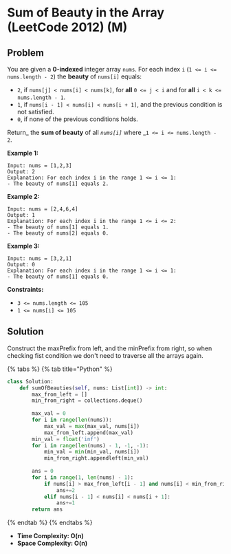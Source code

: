 # Sum of Beauty in the Array (LeetCode 2012) (M)

## Problem

You are given a **0-indexed** integer array `nums`. For each index `i` (`1 <= i <= nums.length - 2`) the **beauty** of `nums[i]` equals:

* `2`, if `nums[j] < nums[i] < nums[k]`, for **all** `0 <= j < i` and for **all** `i < k <= nums.length - 1`.
* `1`, if `nums[i - 1] < nums[i] < nums[i + 1]`, and the previous condition is not satisfied.
* `0`, if none of the previous conditions holds.

Return_ the **sum of beauty** of all _`nums[i]`_ where _`1 <= i <= nums.length - 2`.

**Example 1:**

```
Input: nums = [1,2,3]
Output: 2
Explanation: For each index i in the range 1 <= i <= 1:
- The beauty of nums[1] equals 2.
```

**Example 2:**

```
Input: nums = [2,4,6,4]
Output: 1
Explanation: For each index i in the range 1 <= i <= 2:
- The beauty of nums[1] equals 1.
- The beauty of nums[2] equals 0.
```

**Example 3:**

```
Input: nums = [3,2,1]
Output: 0
Explanation: For each index i in the range 1 <= i <= 1:
- The beauty of nums[1] equals 0.
```

**Constraints:**

* `3 <= nums.length <= 105`
* `1 <= nums[i] <= 105`

## Solution

Construct the maxPrefix from left, and the minPrefix from right, so when checking fist condition we don't need to traverse all the arrays again.

{% tabs %}
{% tab title="Python" %}
```python
class Solution:
    def sumOfBeauties(self, nums: List[int]) -> int:
        max_from_left = []
        min_from_right = collections.deque()
        
        max_val = 0
        for i in range(len(nums)):
            max_val = max(max_val, nums[i])
            max_from_left.append(max_val)
        min_val = float('inf')
        for i in range(len(nums) - 1, -1, -1):
            min_val = min(min_val, nums[i])
            min_from_right.appendleft(min_val)
        
        ans = 0
        for i in range(1, len(nums) - 1):
            if nums[i] > max_from_left[i - 1] and nums[i] < min_from_right[i + 1]:
                ans+=2
            elif nums[i - 1] < nums[i] < nums[i + 1]:
                ans+=1
        return ans
```
{% endtab %}
{% endtabs %}

* **Time Complexity: O(n)**
* **Space Complexity: O(n)**
